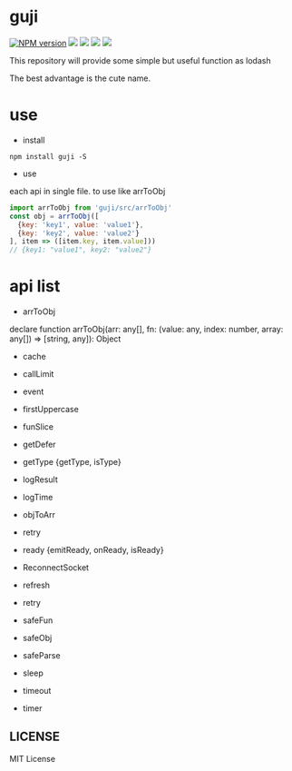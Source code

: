 # guji

[![NPM version][npm-image]][npm-url]
![][travis-url]
![][david-url]
![][dt-url]
![][license-url]

This repository will provide some simple but useful function as lodash

The best advantage is the cute name.

# use
- install

```
npm install guji -S
```

- use

each api in single file. to use like arrToObj

```javascript
import arrToObj from 'guji/src/arrToObj'
const obj = arrToObj([
  {key: 'key1', value: 'value1'},
  {key: 'key2', value: 'value2'}
], item => ([item.key, item.value]))
// {key1: "value1", key2: "value2"}
```
# api list

- arrToObj

declare function arrToObj(arr: any[], fn: (value: any, index: number, array: any[]) => [string, any]): Object

- cache

- callLimit

- event

- firstUppercase

- funSlice

- getDefer

- getType {getType, isType}

- logResult

- logTime

- objToArr

- retry

- ready {emitReady, onReady, isReady}

- ReconnectSocket

- refresh

- retry

- safeFun

- safeObj

- safeParse

- sleep

- timeout

- timer

## LICENSE ##

MIT License


[npm-url]: https://npmjs.org/package/guji
[npm-image]: https://badge.fury.io/js/guji.png
[travis-url]:https://api.travis-ci.org/leftstick/guji.svg?branch=master
[david-url]: https://david-dm.org/leftstick/guji.png
[dt-url]:https://img.shields.io/npm/dt/guji.svg
[license-url]:https://img.shields.io/npm/l/guji.svg
